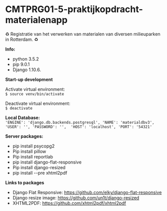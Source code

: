 # CMTPRG01-5-praktijkopdracht-materialenapp

:recycle: Registratie van het verwerken van materialen van diversen milieuparken in Rotterdam. :recycle:

**Info:**
- python 3.5.2
- pip 9.0.1
- Django 1.10.6.

**Start-up development**

Activate virtual environment:  
    `$ source venv/bin/activate`
    
Deactivate virtual environment:  
    `$ deactivate`

**Local Database:**  
        `'ENGINE': 'django.db.backends.postgresql',
        'NAME': 'materialdbv3',
        'USER': '',
        'PASSWORD': '', 
        'HOST': 'localhost',
        'PORT': '54321'`


**Server packages:**
- pip install psycopg2
- Pip install pillow 
- Pip install reportlab
- pip install django-flat-responsive
- Pip install django-resized
- pip install --pre xhtml2pdf


**Links to packages**
- Django Flat Responsive: https://github.com/elky/django-flat-responsive
- Django resize image: https://github.com/un1t/django-resized
- XHTML2PDF: https://github.com/xhtml2pdf/xhtml2pdf